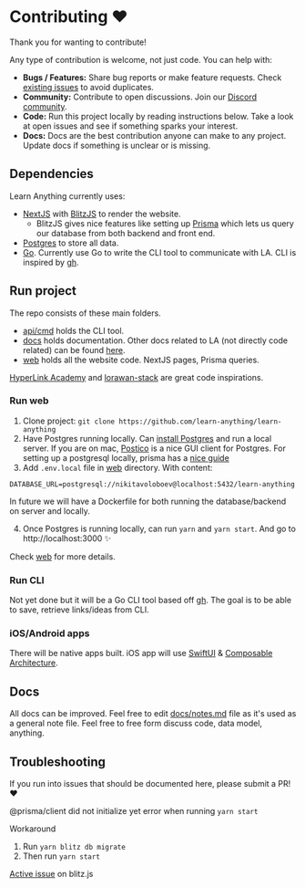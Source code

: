 # Contributing ♥️

Thank you for wanting to contribute!

Any type of contribution is welcome, not just code. You can help with:

- **Bugs / Features:** Share bug reports or make feature requests. Check [existing issues](../../issues) to avoid duplicates.
- **Community:** Contribute to open discussions. Join our [Discord community](https://discord.gg/KKYdWjt).
- **Code:** Run this project locally by reading instructions below. Take a look at open issues and see if something sparks your interest.
- **Docs:** Docs are the best contribution anyone can make to any project. Update docs if something is unclear or is missing.

## Dependencies

Learn Anything currently uses:

- [NextJS](https://nextjs.org) with [BlitzJS](https://blitzjs.com) to render the website.
  - BlitzJS gives nice features like setting up [Prisma](https://www.prisma.io/) which lets us query our database from both backend and front end.
- [Postgres](https://www.postgresql.org) to store all data.
- [Go](https://golang.org). Currently use Go to write the CLI tool to communicate with LA. CLI is inspired by [gh](https://github.com/cli/cli).

## Run project

The repo consists of these main folders.

- [api/cmd](api/cmd) holds the CLI tool.
- [docs](docs) holds documentation. Other docs related to LA (not directly code related) can be found [here](https://www.notion.so/learnany/Public-b3b8e046a6bc44549367b84423360b93).
- [web](web) holds all the website code. NextJS pages, Prisma queries.

[HyperLink Academy](https://gitlab.com/jaredpereira/hyperlink-academy) and [lorawan-stack](https://github.com/TheThingsNetwork/lorawan-stack) are great code inspirations.

### Run web

1. Clone project: `git clone https://github.com/learn-anything/learn-anything`
2. Have Postgres running locally. Can [install Postgres](https://www.postgresql.org) and run a local server. If you are on mac, [Postico](https://eggerapps.at/postico2/) is a nice GUI client for Postgres. For setting up a postgresql locally, prisma has a [nice guide](https://www.prisma.io/docs/guides/database-workflows/setting-up-a-database/postgresql)
3. Add `.env.local` file in [web](web) directory. With content:

```
DATABASE_URL=postgresql://nikitavoloboev@localhost:5432/learn-anything
```

In future we will have a Dockerfile for both running the database/backend on server and locally.

4. Once Postgres is running locally, can run `yarn` and `yarn start`. And go to http://localhost:3000 ✨

Check [web](web) for more details.

### Run CLI

Not yet done but it will be a Go CLI tool based off [gh](https://github.com/cli/cli). The goal is to be able to save, retrieve links/ideas from CLI.

### iOS/Android apps

There will be native apps built. iOS app will use [SwiftUI](https://developer.apple.com/xcode/swiftui/) & [Composable Architecture](https://github.com/pointfreeco/swift-composable-architecture).

## Docs

All docs can be improved. Feel free to edit [docs/notes.md](docs/notes.md) file as it's used as a general note file. Feel free to free form discuss code, data model, anything.

## Troubleshooting

If you run into issues that should be documented here, please submit a PR! ❤️

@prisma/client did not initialize yet error when running `yarn start`

Workaround

1. Run `yarn blitz db migrate`
2. Then run `yarn start`

[Active issue](https://github.com/blitz-js/blitz/issues/1004) on blitz.js

